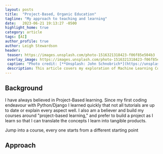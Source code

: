 ```yaml
---
layout: posts
title:  "Project-Based, Organic Education"
tagline: "My approach to teaching and learning"
date:   2023-06-21 19:13:27 -0500
highlight_home: true
category: article
tags: [AI]
author_profile: true
author: Leigh Stewardson
header:
 teaser: https://images.unsplash.com/photo-1516321318423-f06f85e504b3
 overlay_image: https://images.unsplash.com/photo-1516321318423-f06f85e504b3
 caption: "Photo credit: [**Unsplash: John Schnobrich*](https://unsplash.com/@johnschno)"
 description: This article covers my exploration of Machine Learning Course.
---
```


## Background
I have always believed in Project-Based learning. Since my first coding endeavour with Python/Django I learned quickly that not all tutorials are up to date or explain every aspect well. I also am a believer and build my courses around "project-based learning," and prefer to build a project as I learn so that I can translate the concepts I learn into tangible products.

Jump into a course, every one starts from a different starting point

## Approach
